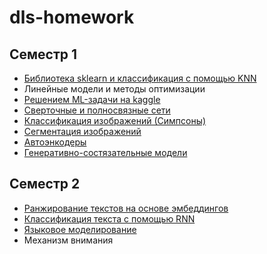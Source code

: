 # dls-homework

## Семестр 1
* [Библиотека sklearn и классификация с помощью KNN]([homework]game_of_thrones_prediction.ipynb)
* Линейные модели и методы оптимизации
* [Решением ML-задачи на kaggle](dls_home3.ipynb)
* [Сверточные и полносвязные сети]([homework]dense_and_convolutional_nn.ipynb)
* [Классификация изображений (Симпсоны)](simpsone_home.ipynb)
* [Сегментация изображений]([hw]segmentation.ipynb)
* [Автоэнкодеры]([hw]autoencoders_semester1.ipynb)
* [Генеративно-состязательные модели]([hw]GAN.ipynb)

## Семестр 2
* [Ранжирование текстов на основе эмбеддингов]([homework]simple_embeddings.ipynb)
* [Классификация текста с помощью RNN](hw_text_classification.ipynb)
* [Языковое моделирование](hw_language_modelling.ipynb)
* Механизм внимания
